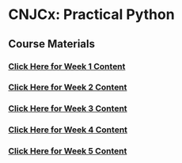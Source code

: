 # CNJCx: Practical Python
## Course Materials

### [Click Here for Week 1 Content](week1_commandline)
### [Click Here for Week 2 Content](week2_tmux_vim)
### [Click Here for Week 3 Content](week3_python)
### [Click Here for Week 4 Content](week4_codepractices)
### [Click Here for Week 5 Content](week5_practical)
